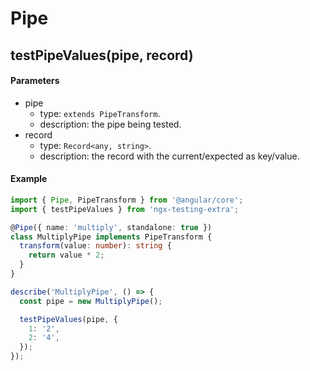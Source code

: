# Pipe

## testPipeValues(pipe, record)

#### Parameters

- pipe
  - type: `extends PipeTransform`.
  - description: the pipe being tested.
- record
  - type: `Record<any, string>`.
  - description: the record with the current/expected as key/value. 

#### Example

```ts
import { Pipe, PipeTransform } from '@angular/core';
import { testPipeValues } from 'ngx-testing-extra';

@Pipe({ name: 'multiply', standalone: true })
class MultiplyPipe implements PipeTransform {
  transform(value: number): string {
    return value * 2;
  }
}

describe('MultiplyPipe', () => {
  const pipe = new MultiplyPipe();

  testPipeValues(pipe, {
    1: '2',
    2: '4',
  });
});
```
